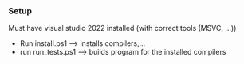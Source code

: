 ### Setup
Must have visual studio 2022 installed (with correct tools (MSVC, ...))
- Run install.ps1  --> installs compilers,...
- run run_tests.ps1 --> builds program for the installed compilers